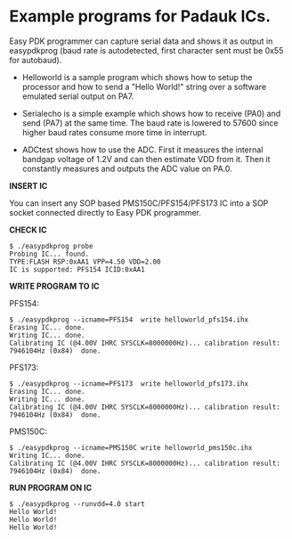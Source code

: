 Example programs for Padauk ICs.
================================

Easy PDK programmer can capture serial data and shows it as output in easypdkprog (baud rate is autodetected, first character sent must be 0x55 for autobaud).

* Helloworld is a sample program which shows how to setup the processor and how to send a "Hello World!" string over a software emulated serial output on PA7.

* Serialecho is a simple example which shows how to receive (PA0) and send (PA7) at the same time. The baud rate is lowered to 57600 since higher baud rates consume more time in interrupt.

* ADCtest shows how to use the ADC. First it measures the internal bandgap voltage of 1.2V and can then estimate VDD from it. Then it constantly measures and outputs the ADC value on PA.0.


**INSERT IC**

You can insert any SOP based PMS150C/PFS154/PFS173 IC into a SOP socket connected directly to Easy PDK programmer.

**CHECK IC**
```
$ ./easypdkprog probe
Probing IC... found.
TYPE:FLASH RSP:0xAA1 VPP=4.50 VDD=2.00
IC is supported: PFS154 ICID:0xAA1
```

**WRITE PROGRAM TO IC**

PFS154:
```
$ ./easypdkprog --icname=PFS154  write helloworld_pfs154.ihx
Erasing IC... done.
Writing IC... done.
Calibrating IC (@4.00V IHRC SYSCLK=8000000Hz)... calibration result: 7946104Hz (0x84)  done.
```

PFS173:
```
$ ./easypdkprog --icname=PFS173  write helloworld_pfs173.ihx
Erasing IC... done.
Writing IC... done.
Calibrating IC (@4.00V IHRC SYSCLK=8000000Hz)... calibration result: 7946104Hz (0x84)  done.
```

PMS150C:
```
$ ./easypdkprog --icname=PMS150C write helloworld_pms150c.ihx
Writing IC... done.
Calibrating IC (@4.00V IHRC SYSCLK=8000000Hz)... calibration result: 7946104Hz (0x84)  done.
```


**RUN PROGRAM ON IC**

```
$ ./easypdkprog --runvdd=4.0 start
Hello World!
Hello World!
Hello World!
```
